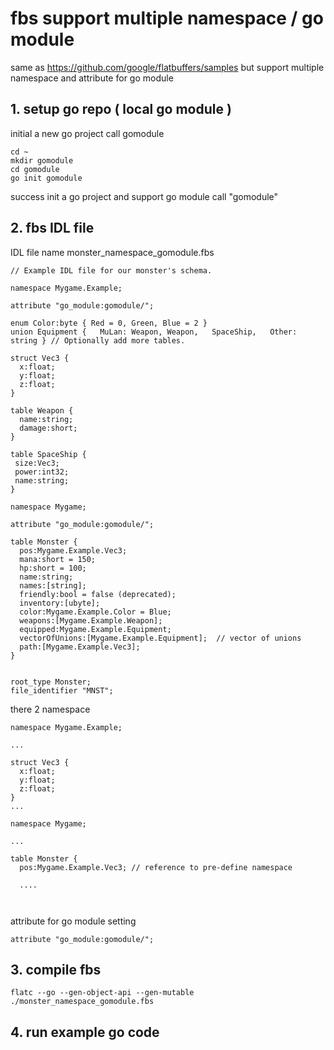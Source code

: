 # fbs support multiple namespace / go module

same as https://github.com/google/flatbuffers/samples but support multiple namespace and attribute for go module 


## 1. setup go repo ( local go module )

initial a new go project call gomodule

```
cd ~
mkdir gomodule
cd gomodule
go init gomodule
```

success init a go project and support go module call "gomodule" 


## 2. fbs IDL file 

IDL file name monster_namespace_gomodule.fbs

```
// Example IDL file for our monster's schema.

namespace Mygame.Example;

attribute "go_module:gomodule/";

enum Color:byte { Red = 0, Green, Blue = 2 }
union Equipment {   MuLan: Weapon, Weapon,   SpaceShip,   Other: string } // Optionally add more tables.

struct Vec3 {
  x:float;
  y:float;
  z:float;
}

table Weapon {
  name:string;
  damage:short;
}

table SpaceShip {
 size:Vec3;
 power:int32;
 name:string;
}

namespace Mygame;

attribute "go_module:gomodule/";

table Monster {
  pos:Mygame.Example.Vec3;
  mana:short = 150;
  hp:short = 100;
  name:string;
  names:[string];
  friendly:bool = false (deprecated);
  inventory:[ubyte];
  color:Mygame.Example.Color = Blue;
  weapons:[Mygame.Example.Weapon];
  equipped:Mygame.Example.Equipment;
  vectorOfUnions:[Mygame.Example.Equipment];  // vector of unions
  path:[Mygame.Example.Vec3];
}


root_type Monster;
file_identifier "MNST";

```

there 2 namespace
```
namespace Mygame.Example;

...

struct Vec3 {
  x:float;
  y:float;
  z:float;
}
...

namespace Mygame;

...

table Monster {
  pos:Mygame.Example.Vec3; // reference to pre-define namespace 
  
  ....
  
  
```


attribute for go module setting

```
attribute "go_module:gomodule/";
```


## 3. compile fbs

```
flatc --go --gen-object-api --gen-mutable ./monster_namespace_gomodule.fbs 
```


## 4. run example go code

